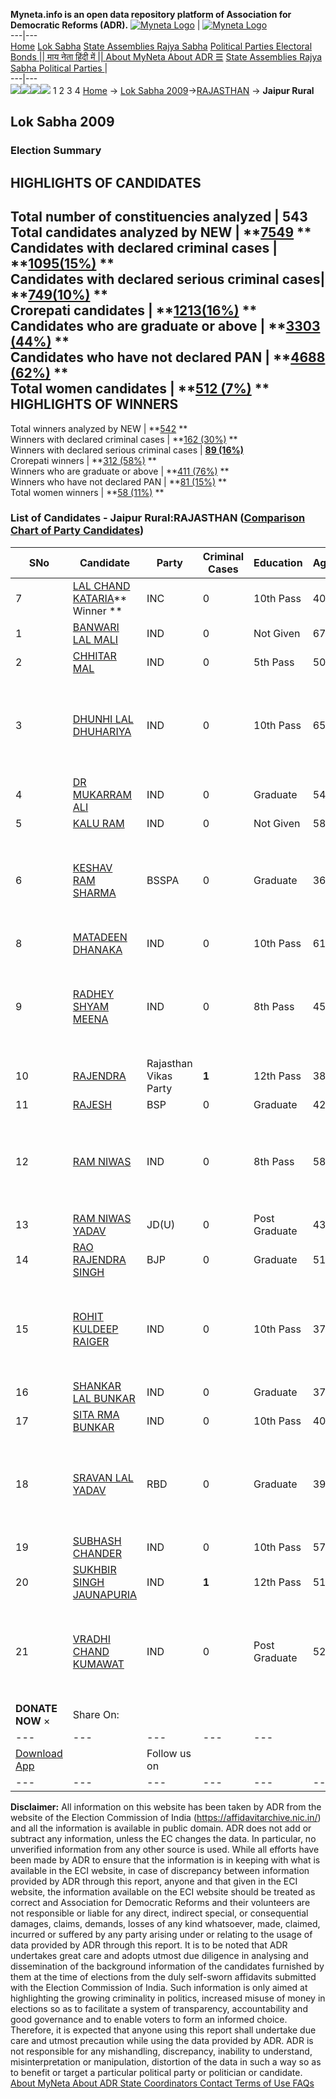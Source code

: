 **Myneta.info is an open data repository platform of Association for Democratic Reforms (ADR).**
[![Myneta Logo](https://www.myneta.info/lib/img/myneta-logo.png)](https://www.myneta.info/) | [![Myneta Logo](https://www.myneta.info/lib/img/adr-logo.png)](https://adrindia.org)  
---|---  
[Home](https://www.myneta.info/) [Lok Sabha](https://www.myneta.info/#ls "Lok Sabha") [ State Assemblies ](https://www.myneta.info/#sa "State Assemblies") [Rajya Sabha](https://www.myneta.info/#rs "Rajya Sabha") [Political Parties ](https://www.myneta.info/party "Political Parties") [ Electoral Bonds ](https://www.myneta.info/electoral_bonds "Electoral Bonds") [ || माय नेता हिंदी में || ](https://translate.google.co.in/translate?prev=hp&hl=en&js=y&u=www.myneta.info&sl=en&tl=hi&history_state0=) [ About MyNeta ](https://adrindia.org/content/about-myneta) [ About ADR ](https://adrindia.org/about-adr/who-we-are) [☰](javascript:void\(0\))
[ State Assemblies ](https://www.myneta.info/#sa "State Assemblies") [ Rajya Sabha ](https://www.myneta.info/#rs "Rajya Sabha") [ Political Parties ](https://www.myneta.info/party "Political Parties")
|   
---|---  
![](https://www.myneta.info/lib/img/banner/banner-1.png)![](https://www.myneta.info/lib/img/banner/banner-2.png)![](https://www.myneta.info/lib/img/banner/banner-3.png)![](https://www.myneta.info/lib/img/banner/banner-4.png)
1  2  3  4 
[Home](https://www.myneta.info/) → [Lok Sabha 2009](https://www.myneta.info/ls2009/)→[RAJASTHAN](https://www.myneta.info/ls2009/index.php?action=show_constituencies&state_id=20) → **Jaipur Rural**
### 
## Lok Sabha 2009
###  Election Summary 
HIGHLIGHTS OF CANDIDATES  
---  
Total number of constituencies analyzed |  543   
Total candidates analyzed by NEW | **[7549](https://www.myneta.info/ls2009/index.php?action=summary&subAction=candidates_analyzed&sort=candidate#summary) **  
Candidates with declared criminal cases | **[1095(15%)](https://www.myneta.info/ls2009/index.php?action=summary&subAction=crime&sort=candidate#summary) **  
Candidates with declared serious criminal cases| **[749(10%)](https://www.myneta.info/ls2009/index.php?action=summary&subAction=serious_crime&sort=candidate#summary) **  
Crorepati candidates | **[1213(16%)](https://www.myneta.info/ls2009/index.php?action=summary&subAction=crorepati&sort=candidate#summary) **  
Candidates who are graduate or above | **[3303 (44%)](https://www.myneta.info/ls2009/index.php?action=summary&subAction=education&sort=candidate#summary) **  
Candidates who have not declared PAN | **[4688 (62%)](https://www.myneta.info/ls2009/index.php?action=summary&subAction=without_pan&sort=candidate#summary) **  
Total women candidates | **[512 (7%)](https://www.myneta.info/ls2009/index.php?action=summary&subAction=women_candidate&sort=candidate#summary) **  
HIGHLIGHTS OF WINNERS  
---  
Total winners analyzed by NEW | **[542](https://www.myneta.info/ls2009/index.php?action=summary&subAction=winner_analyzed&sort=candidate#summary) **  
Winners with declared criminal cases | **[162 (30%)](https://www.myneta.info/ls2009/index.php?action=summary&subAction=winner_crime&sort=candidate#summary) **  
Winners with declared serious criminal cases | **[89 (16%)](https://www.myneta.info/ls2009/index.php?action=summary&subAction=winner_serious_crime&sort=candidate#summary)**  
Crorepati winners | **[312 (58%)](https://www.myneta.info/ls2009/index.php?action=summary&subAction=winner_crorepati&sort=candidate#summary) **  
Winners who are graduate or above | **[411 (76%)](https://www.myneta.info/ls2009/index.php?action=summary&subAction=winner_education&sort=candidate#summary) **  
Winners who have not declared PAN | **[81 (15%)](https://www.myneta.info/ls2009/index.php?action=summary&subAction=winner_without_pan&sort=candidate#summary) **  
Total women winners | **[58 (11%)](https://www.myneta.info/ls2009/index.php?action=summary&subAction=winner_women&sort=candidate#summary) **  
### List of Candidates - Jaipur Rural:RAJASTHAN ([Comparison Chart of Party Candidates](https://www.myneta.info/ls2009/comparisonchart.php?constituency_id=396))
SNo | Candidate| Party| Criminal Cases| Education| Age| Total Assets| Liabilities  
---|---|---|---|---|---|---|---  
7  | [LAL CHAND KATARIA](https://www.myneta.info/ls2009/candidate.php?candidate_id=6049)** Winner ** | INC | 0 | 10th Pass| 40 | Rs 3,06,50,401 ~ 3 Crore+ | Rs 7,02,835 ~ 7 Lacs+  
1  | [BANWARI LAL MALI](https://www.myneta.info/ls2009/candidate.php?candidate_id=6193) | IND | 0 | Not Given| 67 | Rs 15,49,500 ~ 15 Lacs+ | Rs 0 ~   
2  | [CHHITAR MAL](https://www.myneta.info/ls2009/candidate.php?candidate_id=6194) | IND | 0 | 5th Pass| 50 | Rs 58,000 ~ 58 Thou+ | Rs 0 ~   
3  | [DHUNHI LAL DHUHARIYA](https://www.myneta.info/ls2009/candidate.php?candidate_id=6196) | IND | 0 | 10th Pass| 65 | ![](https://myneta.info/image_v2.php?myneta_folder=ls2009&candidate_id=6196&col=ta) | ![](https://myneta.info/image_v2.php?myneta_folder=ls2009&candidate_id=6196&col=lia)  
4  | [DR MUKARRAM ALI](https://www.myneta.info/ls2009/candidate.php?candidate_id=7538) | IND | 0 | Graduate| 54 | Rs 10,03,398 ~ 10 Lacs+ | Rs 9,040 ~ 9 Thou+  
5  | [KALU RAM](https://www.myneta.info/ls2009/candidate.php?candidate_id=6198) | IND | 0 | Not Given| 58 | Rs 26,48,100 ~ 26 Lacs+ | Rs 0 ~   
6  | [KESHAV RAM SHARMA](https://www.myneta.info/ls2009/candidate.php?candidate_id=6200) | BSSPA | 0 | Graduate| 36 | ![](https://myneta.info/image_v2.php?myneta_folder=ls2009&candidate_id=6200&col=ta) | ![](https://myneta.info/image_v2.php?myneta_folder=ls2009&candidate_id=6200&col=lia)  
8  | [MATADEEN DHANAKA](https://www.myneta.info/ls2009/candidate.php?candidate_id=6203) | IND | 0 | 10th Pass| 61 | Rs 2,52,000 ~ 2 Lacs+ | Rs 0 ~   
9  | [RADHEY SHYAM MEENA](https://www.myneta.info/ls2009/candidate.php?candidate_id=4629) | IND | 0 | 8th Pass| 45 | ![](https://myneta.info/image_v2.php?myneta_folder=ls2009&candidate_id=4629&col=ta) | ![](https://myneta.info/image_v2.php?myneta_folder=ls2009&candidate_id=4629&col=lia)  
10  | [RAJENDRA](https://www.myneta.info/ls2009/candidate.php?candidate_id=6206) | Rajasthan Vikas Party | **1** | 12th Pass| 38 | Rs 63,61,125 ~ 63 Lacs+ | Rs 0 ~   
11  | [RAJESH](https://www.myneta.info/ls2009/candidate.php?candidate_id=5913) | BSP | 0 | Graduate| 42 | Rs 40,04,996 ~ 40 Lacs+ | Rs 0 ~   
12  | [RAM NIWAS](https://www.myneta.info/ls2009/candidate.php?candidate_id=5914) | IND | 0 | 8th Pass| 58 | ![](https://myneta.info/image_v2.php?myneta_folder=ls2009&candidate_id=5914&col=ta) | ![](https://myneta.info/image_v2.php?myneta_folder=ls2009&candidate_id=5914&col=lia)  
13  | [RAM NIWAS YADAV](https://www.myneta.info/ls2009/candidate.php?candidate_id=5916) | JD(U) | 0 | Post Graduate| 43 | Rs 34,40,000 ~ 34 Lacs+ | Rs 0 ~   
14  | [RAO RAJENDRA SINGH](https://www.myneta.info/ls2009/candidate.php?candidate_id=6143) | BJP | 0 | Graduate| 51 | Rs 18,65,53,917 ~ 18 Crore+ | Rs 10,00,000 ~ 10 Lacs+  
15  | [ROHIT KULDEEP RAIGER](https://www.myneta.info/ls2009/candidate.php?candidate_id=6209) | IND | 0 | 10th Pass| 37 | ![](https://myneta.info/image_v2.php?myneta_folder=ls2009&candidate_id=6209&col=ta) | ![](https://myneta.info/image_v2.php?myneta_folder=ls2009&candidate_id=6209&col=lia)  
16  | [SHANKAR LAL BUNKAR](https://www.myneta.info/ls2009/candidate.php?candidate_id=6210) | IND | 0 | Graduate| 37 | Rs 4,46,000 ~ 4 Lacs+ | Rs 0 ~   
17  | [SITA RMA BUNKAR](https://www.myneta.info/ls2009/candidate.php?candidate_id=6211) | IND | 0 | 10th Pass| 40 | Rs 10,30,000 ~ 10 Lacs+ | Rs 0 ~   
18  | [SRAVAN LAL YADAV](https://www.myneta.info/ls2009/candidate.php?candidate_id=6212) | RBD | 0 | Graduate| 39 | ![](https://myneta.info/image_v2.php?myneta_folder=ls2009&candidate_id=6212&col=ta) | ![](https://myneta.info/image_v2.php?myneta_folder=ls2009&candidate_id=6212&col=lia)  
19  | [SUBHASH CHANDER](https://www.myneta.info/ls2009/candidate.php?candidate_id=4813) | IND | 0 | 10th Pass| 57 | Rs 21,99,775 ~ 21 Lacs+ | Rs 14,78,478 ~ 14 Lacs+  
20  | [SUKHBIR SINGH JAUNAPURIA](https://www.myneta.info/ls2009/candidate.php?candidate_id=6213) | IND | **1** | 12th Pass| 51 | Rs 6,74,43,587 ~ 6 Crore+ | Rs 0 ~   
21  | [VRADHI CHAND KUMAWAT](https://www.myneta.info/ls2009/candidate.php?candidate_id=6214) | IND | 0 | Post Graduate| 52 | ![](https://myneta.info/image_v2.php?myneta_folder=ls2009&candidate_id=6214&col=ta) | ![](https://myneta.info/image_v2.php?myneta_folder=ls2009&candidate_id=6214&col=lia)  
|  **DONATE NOW** × |  Share On:  | [](https://api.whatsapp.com/send?text=https%3A%2F%2Fmyneta.info%2Fpunjab2022%2Findex.php%3Faction%3Dshow_constituencies%26state_id%3D19) | [](https://www.facebook.com/sharer/sharer.php?u=https%3A%2F%2Fmyneta.info%2Fpunjab2022%2Findex.php%3Faction%3Dshow_constituencies%26state_id%3D19) | [](https://twitter.com/share?url=https%3A%2F%2Fmyneta.info%2Fpunjab2022%2Findex.php%3Faction%3Dshow_constituencies%26state_id%3D19)  
---|---|---|---|---  
| [ Download App ](https://play.google.com/store/apps/details?id=com.webrosoft.myneta1&pcampaignid=pcampaignidMKT-Other-global-all-co-prtnr-py-PartBadge-Mar2515-1) | [](https://play.google.com/store/apps/details?id=com.webrosoft.myneta1&pcampaignid=pcampaignidMKT-Other-global-all-co-prtnr-py-PartBadge-Mar2515-1) |  Follow us on  | [](https://www.facebook.com/adrindia.org/) | [](https://twitter.com/adrspeaks) | [](https://groups.google.com/g/national-election-watch?hl=en&pli=1) | [](https://www.instagram.com/adrspeaks/) | [](https://www.youtube.com/user/adrspeaks) | [](https://sharechat.com/profile/adrspeaks)  
---|---|---|---|---|---|---|---|---  
**Disclaimer:** All information on this website has been taken by ADR from the website of the Election Commission of India (https://affidavitarchive.nic.in/) and all the information is available in public domain. ADR does not add or subtract any information, unless the EC changes the data. In particular, no unverified information from any other source is used. While all efforts have been made by ADR to ensure that the information is in keeping with what is available in the ECI website, in case of discrepancy between information provided by ADR through this report, anyone and that given in the ECI website, the information available on the ECI website should be treated as correct and Association for Democratic Reforms and their volunteers are not responsible or liable for any direct, indirect special, or consequential damages, claims, demands, losses of any kind whatsoever, made, claimed, incurred or suffered by any party arising under or relating to the usage of data provided by ADR through this report. It is to be noted that ADR undertakes great care and adopts utmost due diligence in analysing and dissemination of the background information of the candidates furnished by them at the time of elections from the duly self-sworn affidavits submitted with the Election Commission of India. Such information is only aimed at highlighting the growing criminality in politics, increased misuse of money in elections so as to facilitate a system of transparency, accountability and good governance and to enable voters to form an informed choice. Therefore, it is expected that anyone using this report shall undertake due care and utmost precaution while using the data provided by ADR. ADR is not responsible for any mishandling, discrepancy, inability to understand, misinterpretation or manipulation, distortion of the data in such a way so as to benefit or target a particular political party or politician or candidate. 
[ About MyNeta ](https://adrindia.org/content/about-myneta) [ About ADR ](https://adrindia.org/about-adr/who-we-are) [ State Coordinators ](https://adrindia.org/about-adr/state-coordinators) [ Contact ](https://adrindia.org/contact-us) [ Terms of Use ](https://adrindia.org/content/adr-terms-use) [ FAQs ](https://adrindia.org/content/faqs)
